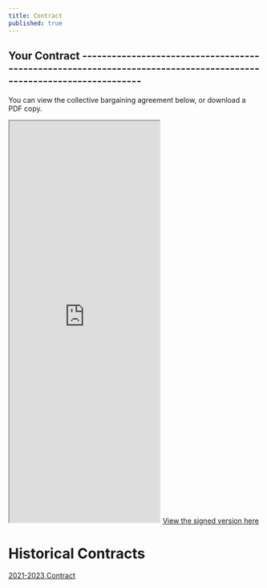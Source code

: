```yaml
---
title: Contract
published: true
---
```

##
## Your Contract ------------------------------------------------------------------------------------------------------------------

You can view the collective bargaining agreement below, or download a PDF copy.

<iframe height="800" src="https://drive.google.com/file/d/1WFW3nx3fcKqIwRep2ED2OBVy7dwK-DxL/preview">
</iframe>

<a href="https://drive.google.com/file/d/154fKbxEATMsp__PvhFzGcqw7vMipjcB6/view?usp=sharing">
    View the signed version here
</a>

# Historical Contracts

<a href="https://drive.google.com/file/d/1RKx_rNubPfGRsk0Xr6IClqb9vGfBaICU/view?usp=sharing">
    2021-2023 Contract
</a>